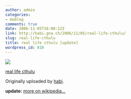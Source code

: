 ```yaml
---
author: admin
categories:
- moblog
comments: true
date: 2006-11-05T16:00:12Z
link: http://habi.gna.ch/2006/11/05/real-life-cthulu/
slug: real-life-cthulu
title: real life cthulu [update]
wordpress_id: 810
---
```


[![](http://static.flickr.com/118/289497011_af10834420_m.jpg)](http://www.flickr.com/photos/habi/289497011/)
   

 
  [real life cthulu](http://www.flickr.com/photos/habi/289497011/)
    

  Originally uploaded by [habi](http://www.flickr.com/people/habi/).
 



**update:** [more on wikipedia...](http://en.wikipedia.org/wiki/Cthulhu)
  

